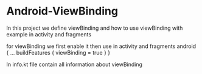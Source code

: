 # Android-ViewBinding

In this project we define viewBinding and how to use viewBinding with example in activity and fragments

for viewBinding we first enable it then use in activity and fragments
android {
    ...
    buildFeatures {
        viewBinding = true
    }
}

In info.kt file contain all information about viewBinding 

